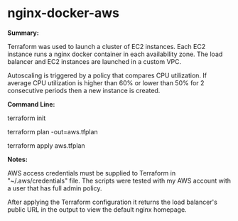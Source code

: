 # nginx-docker-aws
**Summary:**

Terraform was used to launch a cluster of EC2 instances. Each EC2 instance runs a nginx docker container in each availability zone. The load balancer and EC2 instances are launched in a custom VPC.

Autoscaling is triggered by a policy that compares CPU utilization. If average CPU utilization is higher than 60% or lower than 50% for 2 consecutive periods then a new instance is created.

**Command Line:**

terraform init

terraform plan -out=aws.tfplan

terraform apply aws.tfplan

**Notes:**

AWS access credentials must be supplied to Terraform in "~/.aws/credentials" file. The scripts were tested with my AWS account with a user that has full admin policy.

After applying the Terraform configuration it returns the load balancer's public URL in the output to view the default nginx homepage.
